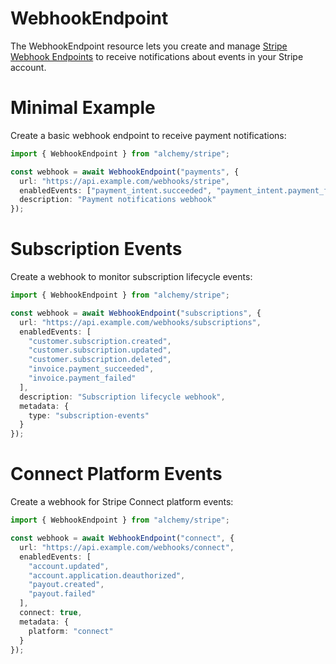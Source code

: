 # WebhookEndpoint

The WebhookEndpoint resource lets you create and manage [Stripe Webhook Endpoints](https://stripe.com/docs/api/webhook_endpoints) to receive notifications about events in your Stripe account.

# Minimal Example

Create a basic webhook endpoint to receive payment notifications:

```ts
import { WebhookEndpoint } from "alchemy/stripe";

const webhook = await WebhookEndpoint("payments", {
  url: "https://api.example.com/webhooks/stripe",
  enabledEvents: ["payment_intent.succeeded", "payment_intent.payment_failed"],
  description: "Payment notifications webhook"
});
```

# Subscription Events

Create a webhook to monitor subscription lifecycle events:

```ts
import { WebhookEndpoint } from "alchemy/stripe";

const webhook = await WebhookEndpoint("subscriptions", {
  url: "https://api.example.com/webhooks/subscriptions", 
  enabledEvents: [
    "customer.subscription.created",
    "customer.subscription.updated",
    "customer.subscription.deleted",
    "invoice.payment_succeeded",
    "invoice.payment_failed"
  ],
  description: "Subscription lifecycle webhook",
  metadata: {
    type: "subscription-events"
  }
});
```

# Connect Platform Events

Create a webhook for Stripe Connect platform events:

```ts
import { WebhookEndpoint } from "alchemy/stripe";

const webhook = await WebhookEndpoint("connect", {
  url: "https://api.example.com/webhooks/connect",
  enabledEvents: [
    "account.updated",
    "account.application.deauthorized", 
    "payout.created",
    "payout.failed"
  ],
  connect: true,
  metadata: {
    platform: "connect"
  }
});
```